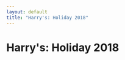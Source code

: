 ```yaml
---
layout: default
title: "Harry's: Holiday 2018"
---
```

<div class="row">
	<div class="col-12 pb-5">
		<h1 class="text-center">Harry's: Holiday 2018</h1>
	</div>
</div>